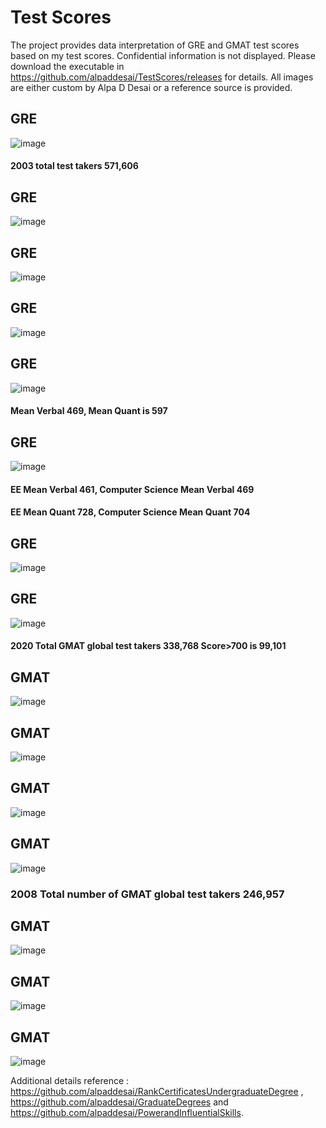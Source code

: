 # Test Scores

The project provides data interpretation of GRE and GMAT test scores based on my test scores. Confidential information is not displayed. Please download the executable in https://github.com/alpaddesai/TestScores/releases for details. All images are either custom by Alpa D Desai or a reference source is provided.

## GRE
![image](GREI.jpg)
#### 2003 total test takers 571,606

## GRE
![image](GREII.jpg)

## GRE
![image](GREIII.jpg)

## GRE
![image](GREIV.jpg)

## GRE
![image](GREV.jpg)
 #### Mean Verbal 469, Mean Quant is 597

## GRE
![image](GREVI.jpg)
#### EE Mean Verbal 461, Computer Science Mean Verbal 469
#### EE Mean Quant 728, Computer Science Mean Quant 704

## GRE
![image](GREVII.jpg)

## GRE
![image](GREVIII.jpg)

#### 2020 Total GMAT global test takers 338,768 Score>700 is 99,101 
## GMAT
![image](GMATImage1.jpg)

## GMAT
![image](GMATImage2.jpg)

## GMAT
![image](GMATImage3.jpg)

## GMAT
![image](GMATImage4.jpg)
### 2008 Total number of GMAT global test takers 246,957

## GMAT
![image](GMATImage5.jpg)

## GMAT
![image](GMATImage6.jpg)

## GMAT
![image](image10.jpg)

Additional details reference : https://github.com/alpaddesai/RankCertificatesUndergraduateDegree , https://github.com/alpaddesai/GraduateDegrees and  https://github.com/alpaddesai/PowerandInfluentialSkills.
